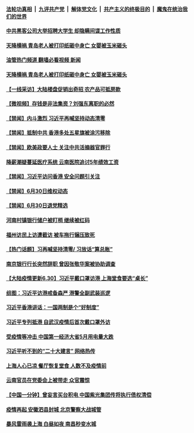 ####  [法轮功真相](../../../../basic/blob/master/README.md?t=07010501) &nbsp;|&nbsp; [九评共产党](../../../../9ping.md/blob/master/README.md?t=07010501) &nbsp;|&nbsp; [解体党文化](../../../../jtdwh.md/blob/master/README.md?t=07010501)  &nbsp;|&nbsp; [共产主义的终极目的](../../../../gczydzjmd.md/blob/master/README.md?t=07010501) &nbsp;|&nbsp; [魔鬼在统治我们的世界](../../../../mgztzwmdsj.md/blob/master/README.md?t=07010501) 


#### [中共黑客公司大举招聘大学生 却隐瞒间谍工作性质](../pages/prog204/a103468844.md?t=07010501) 

#### [天降横祸 青岛老人被打印纸砸中身亡 女婴被玉米砸头](../pages/prog204/a103468884.md?t=07010501) 
#### [油管热门频道 翻墙必看视频 新闻](http://45.76.130.85:81/youtube.html?07010501)
#### [天降横祸 青岛老人被打印纸砸中身亡 女婴被玉米砸头](../pages/prog204/a103468884.md?t=07010501) 

#### [【一线采访】大陆楼盘促销出奇招 农产品可抵房款](../pages/prog204/a103468858.md?t=07010501) 

#### [【微视频】存钱是非法集资？刘强东离职的必然](../pages/prog204/a103468744.md?t=07010501) 

#### [【禁闻】内斗激烈 习近平再喊坚持动态清零](../pages/prog204/a103468746.md?t=07010501) 

#### [【禁闻】抵制中共 香港多处五星旗被涂污移除](../pages/prog204/a103468754.md?t=07010501) 

#### [【禁闻】欧美政要人士 关注中共活摘器官罪行](../pages/prog204/a103468749.md?t=07010501) 


#### [降薪潮疑蔓延医疗系统 云南医院追讨5年绩效工资](../pages/prog204/a103468724.md?t=07010501) 

#### [【禁闻】习近平访问香港 安全问题引关注](../pages/prog204/a103468742.md?t=07010501) 

#### [【禁闻】6月30日维权动态](../pages/prog204/a103468738.md?t=07010501) 

#### [【禁闻】6月30日退党精选](../pages/prog204/a103468740.md?t=07010501) 

#### [河南村镇银行储户被盯梢 继续被红码](../pages/prog204/a103468582.md?t=07010501) 

#### [福州访民上访遭截访 被车拖行辗压致死](../pages/prog204/a103468568.md?t=07010501) 

#### [【热门话题】习再喊坚持清零/ 习放话“算总账”](../pages/prog204/a103468520.md?t=07010501) 

#### [南京银行行长突然辞职 曾因张敬华案被协助调查](../pages/prog204/a103468538.md?t=07010501) 

#### [【大陆疫情更新6.30】习近平戴口罩访港 上海堂食要选“桌长”](../pages/prog204/a103466333.md?t=07010501) 


#### [组图：习近平访港戒备森严 港警全副武装巡逻](../pages/prog204/a103468488.md?t=07010501) 

#### [习近平香港讲话：一国两制是个“好制度”](../pages/prog204/a103468465.md?t=07010501) 

#### [习近平专列抵港 自武汉疫情后首次戴口罩外访](../pages/prog204/a103468410.md?t=07010501) 

#### [受疫情等冲击 中国第一经济大省5月用电量大跌](../pages/prog204/a103468256.md?t=07010501) 

#### [习近平听不到的“二十大建言” 网络热传](../pages/prog204/a103468415.md?t=07010501) 


#### [上海人心已凉 餐厅恢复堂食 人数不及疫情前](../pages/prog204/a103468107.md?t=07010501) 

#### [云南官员在党委会上被带走 众官震惊](../pages/prog204/a103468204.md?t=07010501) 

#### [【中国一分钟】曾妄言买台积电 中国紫光集团传将执行债权清偿](../pages/prog204/a103468131.md?t=07010501) 

#### [疫情再起 安徽泗县封城 北京警察大战城管](../pages/prog204/a103468142.md?t=07010501) 

#### [暴风雷雨袭上海 白昼如夜 南昌秒变水城](../pages/prog204/a103468127.md?t=07010501) 

<img src='http://gfw-breaker.win/goodnews/indexes/prog204.md' width='0px' height='0px'/>
